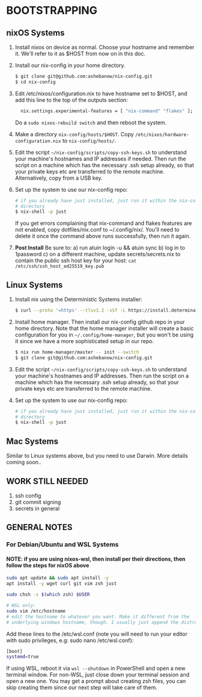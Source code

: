 # BOOTSTRAPPING

## nixOS Systems

1. Install nixos on device as normal. Choose your hostname and remember it. We'll refer to it as $HOST from now on in this doc.

2. Install our nix-config in your home directory.

    ```bash
    $ git clone git@github.com:ashebanow/nix-config.git
    $ cd nix-config
    ```

3. Edit /etc/nixos/configuration.nix to have hostname set to $HOST, and add this line to the top of the outputs section:

    ```bash
      nix.settings.experimental-features = [ "nix-command" "flakes" ];
    ```

    Do a ```sudo nixos-rebuild switch``` and then reboot the system.

4. Make a directory ```nix-config/hosts/$HOST```. Copy ```/etc/nixos/hardware-configuration.nix``` to ```nix-config/hosts/```.

5. Edit the script ```~/nix-config/scripts/copy-ssh-keys.sh``` to understand your machine's hostnames and IP addresses if needed. Then run the script on a machine which has the necessary .ssh setup already, so that your private keys etc are transferred to the remote machine. Alternatively, copy from a USB key.

6. Set up the system to use our nix-config repo:

    ```bash
    # if you already have just installed, just run it within the nix-config
    # directory
    $ nix-shell -p just
    ```

    If you get errors complaining that nix-command and flakes features are not enabled, copy dotfiles/nix.conf to ~/.config/nix/. You'll need to delete it once the command above runs successfully, then run it again.

7. **Post Install** Be sure to:
    a) run atuin login -u <username> && atuin sync
    b) log in to 1password
    c) on a different machine, update secrets/secrets.nix to contain the public ssh host key for your host:
        ```
        cat /etc/ssh/ssh_host_ed25519_key.pub
        ```

## Linux Systems
1. Install nix using the Deterministic Systems installer:

    ```bash
    $ curl --proto '=https' --tlsv1.2 -sSf -L https://install.determinate.systems/nix | sh -s -- install
    ```

2. Install home manager. Then install our nix-config github repo in your home directory. Note that the home manager installer will create a basic configuration for you in ```~/.config/home-manager```, but you won't be using it since we have a more sophisticated setup in our repo.

    ```bash
    $ nix run home-manager/master -- init --switch
    $ git clone git@github.com:ashebanow/nix-config.git
    ```

3. Edit the script ```~/nix-config/scripts/copy-ssh-keys.sh``` to understand your machine's hostnames and IP addresses. Then run the script on a machine which has the necessary .ssh setup already, so that your private keys etc are transferred to the remote machine.

4. Set up the system to use our nix-config repo:

    ```bash
    # if you already have just installed, just run it within the nix-config
    # directory
    $ nix-shell -p just
    ```

## Mac Systems

Similar to Linux systems above, but you need to use Darwin. More details coming soon..

## WORK STILL NEEDED

1. ssh config
2. git commit signing
3. secrets in general

## GENERAL NOTES

### For Debian/Ubuntu and WSL Systems

#### NOTE: if you are using nixos-wsl, then install per their directions, then follow the steps for nixOS above

```bash
sudo apt update && sudo apt install -y
apt install -y wget curl git vim zsh just

sudo chsh -s $(which zsh) $USER

# WSL only:
sudo vim /etc/hostname
# edit the hostname to whatever you want. Make it different from the
# underlying windows hostname, though. I usually just append the distro name.
```

Add these lines to the /etc/wsl.conf (note you will need to run your editor
with sudo privileges, e.g: sudo nano /etc/wsl.conf):

```bash
[boot]
systemd=true
```

If using WSL, reboot it via ```wsl --shutdown``` in PowerShell and open a new terminal window. For non-WSL, just close down your terminal session and open a new one. You may get a prompt about creating zsh files, you can skip creating them since our next step will take care of them.
